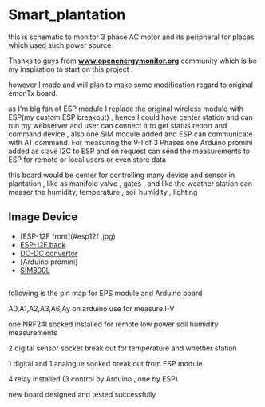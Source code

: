 # Smart_plantation
this is schematic  to monitor 3 phase AC motor and its peripheral for places which used such power source

Thanks to guys from **www.openenergymonitor.org** community which is be my inspiration to start on this project .

however I made and will plan to make some modification regard to original emonTx board.

as I'm big fan of ESP module I replace the original wireless module with ESP(my custom ESP breakout) , hence I could have center station and can run my webserver and user can connect it to get status report and command device , also one SIM module added and ESP can communicate with AT command. For measuring the V-I of 3 Phases one Arduino promini added as slave I2C to ESP and on request can send the measurements  to ESP for remote or local users or even store data 

this board would be center for controlling many device and sensor in plantation , like as manifold valve , gates , and like the weather station can measer the humidity, temperature ,  soil humidity , lighting 

## Image Device
  * [ESP-12F front](#esp12f .jpg)
  * [ESP-12F back](#esp12f-.jpg)
  * [DC-DC convertor](#dc-dc.jpg)
  * [Arduino promini] 
  * [SIM800L](#sim.jpg)
##
following is the pin map for EPS module and Arduino board

A0,A1,A2,A3,A6,Ay on arduino use for  measure I-V

one NRF24l socked installed for remote low power soil humidity measurements 

2 digital sensor socket break out for temperature and whether station

1 digital and 1 analogue socked break out from ESP module 

4 relay installed (3 control by Arduino , one by ESP)

new board designed and tested successfully
